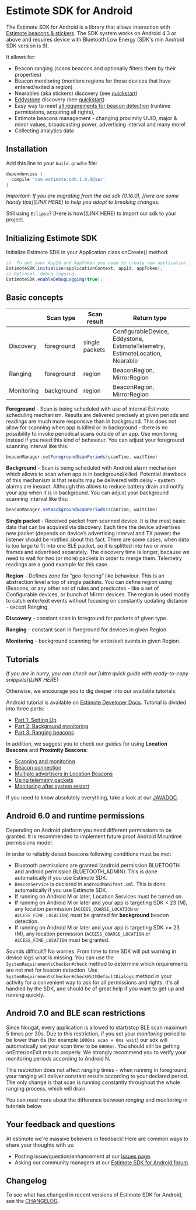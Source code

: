 # Estimote SDK for Android #

The Estimote SDK for Android is a library that allows interaction with [Estimote beacons & stickers](http://estimote.com/#jump-to-products). The SDK system works on Android 4.3 or above and requires device with Bluetooth Low Energy (SDK's min Android SDK version is 9).

It allows for:
- Beacon ranging (scans beacons and optionally filters them by their properties)
- Beacon monitoring (monitors regions for those devices that have entered/exited a region)
- Nearables (aka stickers) discovery (see [quickstart](#quick-start-for-nearables-discovery))
- [Eddystone](https://developers.google.com/beacons) discovery (see [quickstart](#quick-start-for-eddystone))
- Easy way to meet [all requirements for beacon detection](http://estimote.github.io/Android-SDK/JavaDocs/com/estimote/sdk/SystemRequirementsChecker.html) (runtime permissions, acquiring all rights),
- Estimote beacons management - changing proximity UUID, major & minor values, broadcasting power, advertising interval and many more!
- Collecting analytics data

## Installation

Add this line to your `build.gradle` file:

```gradle
dependencies {
  compile 'com.estimote:sdk:1.0.0@aar'
}
```
*Important: If you are migrating from the old sdk (0.16.0), [here are some handy tips](LINK HERE) to help you adopt to breaking changes.*

Still using `Eclipse`? [Here is how](LINK HERE) to import our sdk to your project.

## Initializing Estimote SDK

Initialize Estimote SDK in your Application class onCreate() method:

```java
//  To get your AppId and AppToken you need to create new application in Estimote Cloud.
EstimoteSDK.initialize(applicationContext, appId, appToken);
// Optional, debug logging.
EstimoteSDK.enableDebugLogging(true);
```

 ## Basic concepts

|    | Scan type | Scan result | Return type |
| ------------- | ------------- | ------------- | ------------- |
| Discovery | foreground | single packets |  ConfigurableDevice, Eddystone, EstimoteTelemetry, EstimoteLocation, Nearable |
| Ranging | foreground | region | BeaconRegion, MirrorRegion |
| Monitoring | background | region | BeaconRegion, MirrorRegion   |

**Foreground** - Scan is being scheduled with use of internal Estimote scheduling mechanism.
Results are delivered precisely at given periods and readings are much more responsive than in background.
This does not allow for scanning when app is killed or in background - there is no possibility to invoke periodical scans outside of an app.
Use monitoring instead if you need this kind of behaviour. You can adjust your foreground scanning interval like this:
```java
beaconManager.setForegroundScanPeriods(scanTime, waitTime)
```

**Background** - Scan is being scheduled with Android alarm mechanism which allows to scan when app is in background/killed.
Potential drawback of this mechanism is that results may be delivered with delay - system alarms are inexact.
Although this allows to reduce battery drain and notify your app when it is in background.
You can adjust your background scanning interval like this:
```java
beaconManager.setBackgroundScanPeriods(scanTime, waitTime)
```

**Single packet** - Received packet from scanned device. It is the most basic data that can be acquired via discovery.
Each time the device advertises new packet (depends on device’s advertising interval and TX power) the listener should be notified about this fact.
There are some cases, when data is too large to fit into one BLE packet, so it is splitted into two or more frames and advertised separately.
The discovery time is longer, because we need to wait for two (or more) packets in order to merge them.
Telemetry readings are a good example for this case.

**Region** - Defines zone for “geo-fencing” like behaviour. This is an abstraction level a top of single packets.
You can define region using iBeacons, or any other set of rules and predicates - like a set of Configurable devices,
or bunch of Mirror devices. The region is used mostly to catch enter/exit events without focusing on constantly updating distance - except Ranging.

**Discovery** - constant scan in foreground for packets of given type.

**Ranging** - constant scan in foreground for devices in given Region.

**Monitoring** - background scanning for enter/exit events in given Region.

## Tutorials

*If you are in hurry, you can check our [ultra quick guide with ready-to-copy snippets](LINK HERE)*

Otherwise, we encourage you to dig deeper into our available tutorials:

Android tutorial is available on [Estimote Developer Docs](http://developer.estimote.com/android/tutorial/part-1-setting-up/). Tutorial is divided into three parts:
 - [Part 1: Setting Up](http://developer.estimote.com/android/tutorial/part-1-setting-up/)
 - [Part 2: Background monitoring](http://developer.estimote.com/android/tutorial/part-2-background-monitoring/)
 - [Part 3: Ranging beacons](http://developer.estimote.com/android/tutorial/part-3-ranging-beacons/)

In addition, we suggest you to check our guides for using **Location Beacons** and **Proximity Beacons**:
 - [Scanning and monitoring](/DOC_monitoring_scanning.md)
 - [Beacon connection](/DOC_deviceConnection.md)
 - [Multiple advertisers in Location Beacons](/DOC_multiadvertisers.md)
 - [Using telemetry packets](/DOC_telemetry.md)
 - [Monitoring after system restart](/DOC_monitoring_after_restart.md)

If you need to know absolutely everything, take a look at our [JAVADOC](http://estimote.github.io/Android-SDK/JavaDocs/).

## Android 6.0 and runtime permissions

Depending on Android platform you need different permissions to be granted. It is recommended to implement future proof Android M runtime permissions model.

 In order to reliably detect beacons following conditions must be met:
  - Bluetooth permissions are granted (android.permission.BLUETOOTH and android.permission.BLUETOOTH_ADMIN). This is done automatically if you use Estimote SDK.
  - `BeaconService` is declared in `AndroidManifest.xml`. This is done automatically if you use Estimote SDK.
  - If running on Android M or later, Location Services must be turned on.
  -  If running on Android M or later and your app is targeting SDK < 23 (M), any location permission (`ACCESS_COARSE_LOCATION` or `ACCESS_FINE_LOCATION`) must be granted for <b>background</b> beacon detection.
  - If running on Android M or later and your app is targeting SDK >= 23 (M), any location permission (`ACCESS_COARSE_LOCATION` or `ACCESS_FINE_LOCATION` must be granted.

Sounds difficult? No worries. From time to time SDK will put warning in device logs what is missing.
You can use the `SystemRequirementsChecker#check` method to determine which requirements are not met for beacon detection.
Use `SystemRequirementsChecker#checkWithDefaultDialogs` method in your activity for a convenient way to ask for all permissions and rights.
It's all handled by the SDK, and should be of great help if you want to get up and running quickly.

## Android 7.0 and BLE scan restrictions

Since Nougat, every application is allowed to start/stop BLE scan maximum 5 times per 30s. Due to this restriction, if you set your *monitoring* period to be lower than 6s (for example `1000ms scan + 0ms wait`) our sdk will automatically set your scan time to be `6000ms`. You should still be getting onEnter/onExit results properly. We strongly recommend you to verify your monitoring periods according to Android N.

This restriction does not affect *ranging* times - when running in foreground, your ranging will deliver constant results according to your declared period. The only change is that scan is running constantly throughout the whole ranging process, which will drain.

You can read more about the difference between *ranging* and *monitoring* in tutorials below.

## Your feedback and questions
At estimote we're massive believers in feedback! Here are common ways to share your thoughts with us:
  - Posting issue/question/enhancement at our [issues page](https://github.com/Estimote/Android-SDK/issues).
  - Asking our community managers at our [Estimote SDK for Android forum](https://forums.estimote.com/c/android-sdk).

## Changelog
To see what has changed in recent versions of Estimote SDK for Android, see the [CHANGELOG](CHANGELOG.md).

